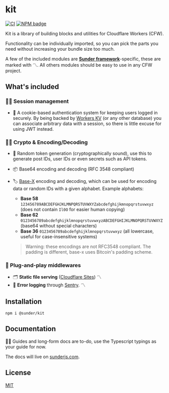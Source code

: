 # kit

[![CI](https://github.com/SunderJS/kit/workflows/CI/badge.svg)](https://github.com/SunderJS/kit/actions)
[![NPM badge](https://img.shields.io/npm/v/@sunder/kit)](https://www.npmjs.com/package/@sunder/kit)

Kit is a library of building blocks and utilities for Cloudflare Workers (CFW).

Functionality can be individually imported, so you can pick the parts you need without increasing your bundle size too much.

A few of the included modules are [**Sunder framework**](https://github.com/sunder/sunder)-specific, these are marked with 〽️. All others modules should be easy to use in any CFW project.

## What's included

### 👨‍💻 Session management
* 🍪 A cookie-based authentication system for keeping users logged in securely. By being backed by [Workers KV](https://developers.cloudflare.com/workers/runtime-apis/kv) (or any other database) you can associate arbitrary data with a session, so there is little excuse for using JWT instead.

### 🕵️‍♀️ Crypto & Encoding/Decoding
* 🔏 Random token generation (cryptographically sound), use this to generate post IDs, user IDs or even secrets such as API tokens.
* 📦 Base64 encoding and decoding (RFC 3548 compliant)
* 🏷 [Base-X](https://www.npmjs.com/package/base-x) encoding and decoding, which can be used for encoding data or random IDs with a given alphabet. Example alphabets:
    * **Base 58** `123456789ABCDEFGHJKLMNPQRSTUVWXYZabcdefghijkmnopqrstuvwxyz` (does not contain `Il0O` for easier human copying)
    * **Base 62**
    `0123456789abcdefghijklmnopqrstuvwxyzABCDEFGHIJKLMNOPQRSTUVWXYZ` (base64 without special characters)
    * **Base 36**
    `0123456789abcdefghijklmnopqrstuvwxyz` (all lowercase, useful for case-insensitive systems)
    
    > Warning: these encodings are not RFC3548 compliant. The padding is different, base-x uses Bitcoin's padding scheme.

### 🔌 Plug-and-play middlewares

* 🗂 **Static file serving** ([Cloudflare Sites](https://developers.cloudflare.com/workers/platform/sites)) 〽️
* 🐛 **Error logging** through [Sentry](https://sentry.io). 〽️

## Installation
```
npm i @sunder/kit
```

## Documentation
👷‍♀️  Guides and long-form docs are to-do, use the Typescript typings as your guide for now.

The docs will live on [sunderjs.com](https://sunderjs.com).

## License
[MIT](./LICENSE)